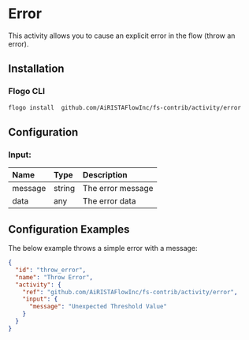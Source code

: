 <!-- 
title: Error
weight: 4610
-->

# Error
This activity allows you to cause an explicit error in the flow (throw an error).


## Installation

### Flogo CLI
```bash
flogo install  github.com/AiRISTAFlowInc/fs-contrib/activity/error
```

## Configuration

### Input:
| Name     | Type   | Description
|:---      | :---   | :---    
| message  | string | The error message         
| data     | any    | The error data

## Configuration Examples
The below example throws a simple error with a message:

```json
{
  "id": "throw_error",
  "name": "Throw Error",
  "activity": {
    "ref": "github.com/AiRISTAFlowInc/fs-contrib/activity/error",
    "input": {
      "message": "Unexpected Threshold Value"
    }
  }
}
```